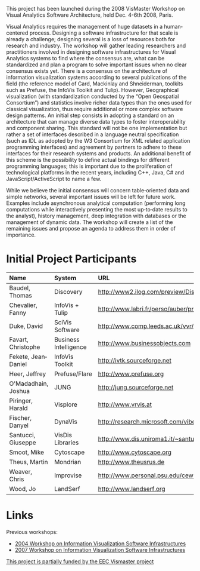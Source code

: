 This project has been launched during the 2008 VisMaster Workshop on Visual Analytics Software Architecture, held Dec. 4-6th 2008, Paris.

Visual Analytics requires the management of huge datasets in a human‐centered process. Designing a software infrastructure for that scale is already a challenge; designing several is a loss of resources both for research and industry. The workshop will gather leading researchers and practitioners involved in designing software infrastructures for Visual Analytics systems to find where the consensus are, what can be standardized and plan a program to solve important issues when no clear consensus exists yet. There is a consensus on the architecture of information visualization systems according to several publications of the field (the reference model of Card, Mackinlay and Shneiderman, toolkits such as Prefuse, the InfoVis Toolkit and Tulip). However, Geographical
visualization (with standardization conducted by the “Open Geospatial Consortium”) and statistics involve richer data types than the ones used for classical visualization, thus require additional or more complex software design patterns. An initial step consists in adopting a standard on an architecture that can manage diverse data types to foster interoperability and component sharing. This standard will not be one implementation but rather a set of interfaces described in a language neutral specification (such as IDL as adopted by the W3 Consortium for XML related application programming interfaces) and agreement by partners to adhere to these interfaces for their research systems and products. An additional benefit of this scheme is the possibility to define actual bindings for different programming languages; this is important due to the proliferation of technological platforms in the recent years, including C++, Java, C# and JavaScript/ActiveScript to name a few.

While we believe the initial consensus will concern table‐oriented data and simple networks, several important issues will be left for future work. Examples include asynchronous analytical computation (performing long computations while interactively presenting the most up‐to‐date results to the analyst), history management, deep integration with databases or the management of dynamic data.
The workshop will create a list of the remaining issues and propose an agenda to address them in order of importance.

# Initial Project Participants #

| Name | System | URL |
|:-----|:-------|:----|
| Baudel, Thomas | Discovery  | http://www2.ilog.com/preview/Discovery/  |
| Chevalier, Fanny | InfoVis + Tulip  | http://www.labri.fr/perso/auber/projects/tulip/ |
| Duke, David | SciVis Software  | http://www.comp.leeds.ac.uk/vvr/ |
| Favart, Christophe | Business Intelligence  | http://www.businessobjects.com |
| Fekete, Jean‐Daniel | InfoVis Toolkit  | http://ivtk.sourceforge.net |
| Heer, Jeffrey | Prefuse/Flare  | http://www.prefuse.org |
| O'Madadhain, Joshua | JUNG  | http://jung.sourceforge.net |
| Piringer, Harald | Visplore  | http://www.vrvis.at |
| Fischer, Danyel | DynaVis | http://research.microsoft.com/vibe/projects/dynavis.aspx |
| Santucci, Giuseppe | VisDis Libraries | http://www.dis.uniroma1.it/~santucci/VisDis/InfovisLib.html  |
| Smoot, Mike | Cytoscape | http://www.cytoscape.org |
| Theus, Martin | Mondrian | http://www.theusrus.de |
| Weaver, Chris | Improvise | http://www.personal.psu.edu/cew15/improvise |
| Wood, Jo | LandSerf | http://www.landserf.org |

# Links #

Previous workshops:
  * [2004 Workshop on Information Visualization Software Infrastructures](http://vw.indiana.edu/ivsi2004/)
  * [2007 Workshop on Information Visualization Software Infrastructures](https://nwb.slis.indiana.edu/events/ivsi2007/)


[This project is partially funded by the EEC Vismaster project](http://www.vismaster.eu/)